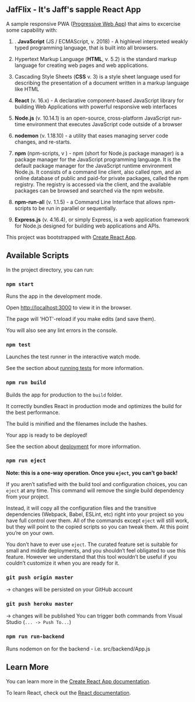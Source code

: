## JafFlix - It's Jaff's sapple React App

A sample responsive PWA ([Progressive Web App](https://youtu.be/m-sCdS0sQO8)) that aims to excercise some capability with:

1. . **JavaScript** (JS / ECMAScript, v. 2018) - A highlevel interpreted weakly typed programming language, that is built into all browsers.

2. Hypertext Markup Language (**HTML**, v. 5.2) is the standard markup language for creating web pages and web applications.

3. Cascading Style Sheets (**CSS** v. 3) is a style sheet language used for describing the presentation of a document written in a markup language like HTML

4. **React** (v. 16.x) - A declarative component-based JavaScript library for building Web Applications with powerful responsive web interfaces

5. **Node.js** (v. 10.14.1) is an open-source, cross-platform JavaScript run-time environment that executes JavaScript code outside of a browser

6. **nodemon** (v. 1.18.10) - a utility that eases managing server code changes, and re-starts.

7. **npm** (npm-scripts, v ) - npm (short for Node.js package manager) is a package manager for the JavaScript programming language. It is the default package manager for the JavaScript runtime environment Node.js. It consists of a command line client, also called npm, and an online database of public and paid-for private packages, called the npm registry. The registry is accessed via the client, and the available packages can be browsed and searched via the npm website.

8. **npm-run-al**l (v. 1.1.5) - a Command Line Interface that allows npm-scripts to be run in parallel or sequentially.

9. **Express.js** (v. 4.16.4), or simply Express, is a web application framework for Node.js designed for building web applications and APIs.

This project was bootstrapped with [Create React App](https://github.com/facebook/create-react-app).

## Available Scripts

In the project directory, you can run:

### `npm start`

Runs the app in the development mode.<br>

Open [http://localhost:3000](http://localhost:3000) to view it in the browser.

The page will 'HOT'-reload if you make edits (and save them).<br>

You will also see any lint errors in the console.

### `npm test`

Launches the test runner in the interactive watch mode.<br>

See the section about [running tests](https://facebook.github.io/create-react-app/docs/running-tests) for more information.

### `npm run build`

Builds the app for production to the `build` folder.<br>

It correctly bundles React in production mode and optimizes the build for the best performance.

The build is minified and the filenames include the hashes.<br>

Your app is ready to be deployed!

See the section about [deployment](https://facebook.github.io/create-react-app/docs/deployment) for more information.

### `npm run eject`

**Note: this is a one-way operation. Once you `eject`, you can’t go back!**

If you aren’t satisfied with the build tool and configuration choices, you can `eject` at any time. This command will remove the single build dependency from your project.

Instead, it will copy all the configuration files and the transitive dependencies (Webpack, Babel, ESLint, etc) right into your project so you have full control over them. All of the commands except `eject` will still work, but they will point to the copied scripts so you can tweak them. At this point you’re on your own.

You don’t have to ever use `eject`. The curated feature set is suitable for small and middle deployments, and you shouldn’t feel obligated to use this feature. However we understand that this tool wouldn’t be useful if you couldn’t customize it when you are ready for it.

### `git push origin master`

 -> changes will be persisted on your GitHub account
### `git push heroku master` 

-> changes will be published
You can trigger both commands from Visual Studio (`... -> Push To...`) 

### `npm run run-backend`

Runs nodemon on for the backend - i.e. src/backend/App.js

## Learn More

You can learn more in the [Create React App documentation](https://facebook.github.io/create-react-app/docs/getting-started).

To learn React, check out the [React documentation](https://reactjs.org/).